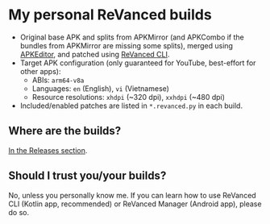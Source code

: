 # My personal ReVanced builds

- Original base APK and splits from APKMirror (and APKCombo if the bundles from APKMirror are missing some splits), merged using [APKEditor](https://github.com/REAndroid/APKEditor), and patched using [ReVanced CLI](https://github.com/ReVanced/revanced-cli).
- Target APK configuration (only guaranteed for YouTube, best-effort for other apps):
    - ABIs: `arm64-v8a`
    - Languages: `en` (English), `vi` (Vietnamese)
    - Resource resolutions: `xhdpi` (~320 dpi), `xxhdpi` (~480 dpi)
- Included/enabled patches are listed in `*.revanced.py` in each build.

## Where are the builds?

[In the Releases section](https://github.com/84436/revanced-builds/releases).

## Should I trust you/your builds?

No, unless you personally know me. If you can learn how to use ReVanced CLI (Kotlin app, recommended) or ReVanced Manager (Android app), please do so.
